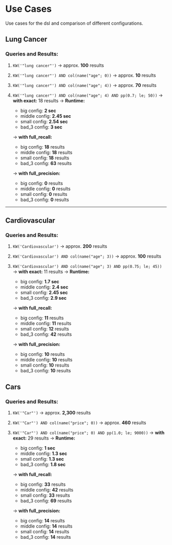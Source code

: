 # Use Cases

Use cases for the dsl and comparison of different configurations.

## Lung Cancer

### Queries and Results:

1. `KW('"lung cancer"')`
   → approx. **100** results

2. `KW('"lung cancer"') AND col(name("age"; 0))`
   → approx. **10** results

3. `KW('"lung cancer"') AND col(name("age"; 4))`
   → approx. **70** results

4. `KW('"lung cancer"') AND col(name("age"; 4) AND pp(0.7; le; 50))`
   → **with exact:** 18 results
   → **Runtime:**
      - big config: **2 sec**
      - middle config: **2.45 sec**
      - small config: **2.54 sec**
      - bad_3 config: **3 sec**

   → **with full_recall:**
      - big config: **18** results
      - middle config: **18** results
      - small config: **18** results
      - bad_3 config: **63** results

   → **with full_precision:**
      - big config: **0** results
      - middle config: **0** results
      - small config: **0** results
      - bad_3 config: **0** results

---

## Cardiovascular

### Queries and Results:

1. `KW('Cardiovascular')`
   → approx. **200** results

2. `KW('Cardiovascular') AND col(name("age"; 3))`
   → approx. **100** results

3. `KW('Cardiovascular') AND col(name("age"; 3) AND pp(0.75; le; 45))`
   → **with exact:** 11 results
   → **Runtime:**
      - big config: **1.7 sec**
      - middle config: **2.4 sec**
      - small config: **2.45 sec**
      - bad_3 config: **2.9 sec**

   → **with full_recall:**
      - big config: **11** results
      - middle config: **11** results
      - small config: **12** results
      - bad_3 config: **42** results

   → **with full_precision:**
      - big config: **10** results
      - middle config: **10** results
      - small config: **10** results
      - bad_3 config: **10** results


## Cars

### Queries and Results:

1. `KW('"Car"')`
   → approx. **2,300** results

2. `KW('"Car"') AND col(name("price"; 0))`
   → approx. **460** results

3. `KW('"Car"') AND col(name("price"; 0) AND pp(1.0; le; 9000))`
   → **with exact:** 29 results
   → **Runtime:**
      - big config: **1 sec**
      - middle config: **1.3 sec**
      - small config: **1.3 sec**
      - bad_3 config: **1.8 sec**

   → **with full_recall:**
      - big config: **33** results
      - middle config: **42** results
      - small config: **33** results
      - bad_3 config: **69** results

   → **with full_precision:**
      - big config: **14** results
      - middle config: **14** results
      - small config: **14** results
      - bad_3 config: **14** results
